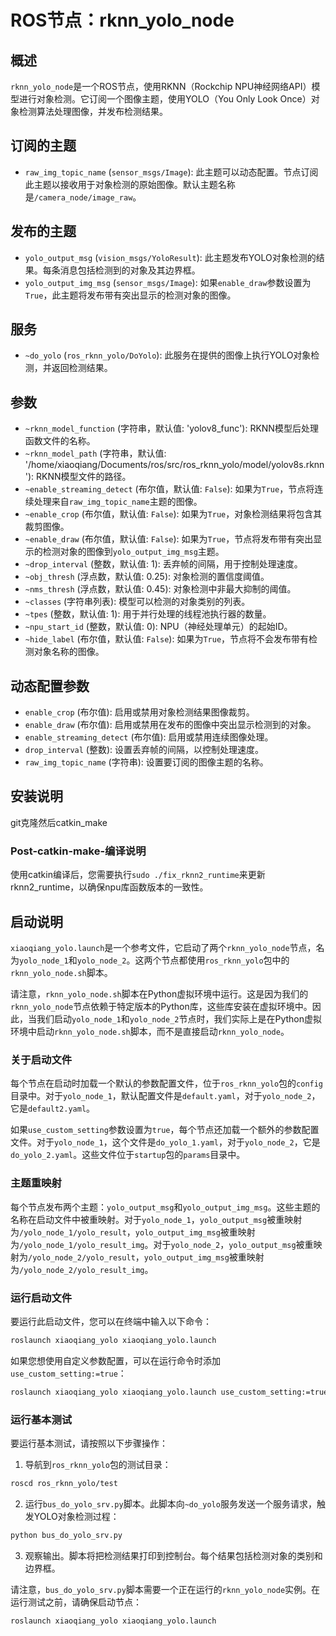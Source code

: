 # ROS节点：rknn_yolo_node

## 概述
`rknn_yolo_node`是一个ROS节点，使用RKNN（Rockchip NPU神经网络API）模型进行对象检测。它订阅一个图像主题，使用YOLO（You Only Look Once）对象检测算法处理图像，并发布检测结果。

## 订阅的主题
- `raw_img_topic_name` (`sensor_msgs/Image`): 此主题可以动态配置。节点订阅此主题以接收用于对象检测的原始图像。默认主题名称是`/camera_node/image_raw`。

## 发布的主题
- `yolo_output_msg` (`vision_msgs/YoloResult`): 此主题发布YOLO对象检测的结果。每条消息包括检测到的对象及其边界框。
- `yolo_output_img_msg` (`sensor_msgs/Image`): 如果`enable_draw`参数设置为`True`，此主题将发布带有突出显示的检测对象的图像。

## 服务
- `~do_yolo` (`ros_rknn_yolo/DoYolo`): 此服务在提供的图像上执行YOLO对象检测，并返回检测结果。

## 参数
- `~rknn_model_function` (字符串，默认值: 'yolov8_func'): RKNN模型后处理函数文件的名称。
- `~rknn_model_path` (字符串，默认值: '/home/xiaoqiang/Documents/ros/src/ros_rknn_yolo/model/yolov8s.rknn'): RKNN模型文件的路径。
- `~enable_streaming_detect` (布尔值，默认值: `False`): 如果为`True`，节点将连续处理来自`raw_img_topic_name`主题的图像。
- `~enable_crop` (布尔值，默认值: `False`): 如果为`True`，对象检测结果将包含其裁剪图像。
- `~enable_draw` (布尔值，默认值: `False`): 如果为`True`，节点将发布带有突出显示的检测对象的图像到`yolo_output_img_msg`主题。
- `~drop_interval` (整数，默认值: 1): 丢弃帧的间隔，用于控制处理速度。
- `~obj_thresh` (浮点数，默认值: 0.25): 对象检测的置信度阈值。
- `~nms_thresh` (浮点数，默认值: 0.45): 对象检测中非最大抑制的阈值。
- `~classes` (字符串列表): 模型可以检测的对象类别的列表。
- `~tpes` (整数，默认值: 1): 用于并行处理的线程池执行器的数量。
- `~npu_start_id` (整数，默认值: 0): NPU（神经处理单元）的起始ID。
- `~hide_label` (布尔值，默认值: `False`): 如果为`True`，节点将不会发布带有检测对象名称的图像。

## 动态配置参数
- `enable_crop` (布尔值): 启用或禁用对象检测结果图像裁剪。
- `enable_draw` (布尔值): 启用或禁用在发布的图像中突出显示检测到的对象。
- `enable_streaming_detect` (布尔值): 启用或禁用连续图像处理。
- `drop_interval` (整数): 设置丢弃帧的间隔，以控制处理速度。
- `raw_img_topic_name` (字符串): 设置要订阅的图像主题的名称。

## 安装说明

git克隆然后catkin_make

### Post-catkin-make-编译说明

使用catkin编译后，您需要执行`sudo ./fix_rknn2_runtime`来更新rknn2_runtime，以确保npu库函数版本的一致性。

## 启动说明

`xiaoqiang_yolo.launch`是一个参考文件，它启动了两个`rknn_yolo_node`节点，名为`yolo_node_1`和`yolo_node_2`。这两个节点都使用`ros_rknn_yolo`包中的`rknn_yolo_node.sh`脚本。

请注意，`rknn_yolo_node.sh`脚本在Python虚拟环境中运行。这是因为我们的`rknn_yolo_node`节点依赖于特定版本的Python库，这些库安装在虚拟环境中。因此，当我们启动`yolo_node_1`和`yolo_node_2`节点时，我们实际上是在Python虚拟环境中启动`rknn_yolo_node.sh`脚本，而不是直接启动`rknn_yolo_node`。

### 关于启动文件

每个节点在启动时加载一个默认的参数配置文件，位于`ros_rknn_yolo`包的`config`目录中。对于`yolo_node_1`，默认配置文件是`default.yaml`，对于`yolo_node_2`，它是`default2.yaml`。

如果`use_custom_setting`参数设置为`true`，每个节点还加载一个额外的参数配置文件。对于`yolo_node_1`，这个文件是`do_yolo_1.yaml`，对于`yolo_node_2`，它是`do_yolo_2.yaml`。这些文件位于`startup`包的`params`目录中。

### 主题重映射

每个节点发布两个主题：`yolo_output_msg`和`yolo_output_img_msg`。这些主题的名称在启动文件中被重映射。对于`yolo_node_1`，`yolo_output_msg`被重映射为`/yolo_node_1/yolo_result`，`yolo_output_img_msg`被重映射为`/yolo_node_1/yolo_result_img`。对于`yolo_node_2`，`yolo_output_msg`被重映射为`/yolo_node_2/yolo_result`，`yolo_output_img_msg`被重映射为`/yolo_node_2/yolo_result_img`。

### 运行启动文件

要运行此启动文件，您可以在终端中输入以下命令：

```bash
roslaunch xiaoqiang_yolo xiaoqiang_yolo.launch
```

如果您想使用自定义参数配置，可以在运行命令时添加`use_custom_setting:=true`：

```bash
roslaunch xiaoqiang_yolo xiaoqiang_yolo.launch use_custom_setting:=true
```

### 运行基本测试

要运行基本测试，请按照以下步骤操作：

1. 导航到`ros_rknn_yolo`包的测试目录：

```bash
roscd ros_rknn_yolo/test
```

2. 运行`bus_do_yolo_srv.py`脚本。此脚本向`~do_yolo`服务发送一个服务请求，触发YOLO对象检测过程：

```bash
python bus_do_yolo_srv.py
```

3. 观察输出。脚本将把检测结果打印到控制台。每个结果包括检测对象的类别和边界框。

请注意，`bus_do_yolo_srv.py`脚本需要一个正在运行的`rknn_yolo_node`实例。在运行测试之前，请确保启动节点：

```bash
roslaunch xiaoqiang_yolo xiaoqiang_yolo.launch
```